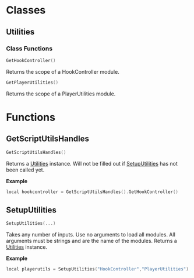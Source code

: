 # Classes

## Utilities

### Class Functions

```c++
GetHookController()
```
Returns the scope of a HookController module.
```c++
GetPlayerUtilities()
```
Returns the scope of a PlayerUtilities module.

# Functions

## GetScriptUtilsHandles

```c++
GetScriptUtilsHandles()
```
Returns a [Utilities](#utilities) instance. Will not be filled out if [SetupUtilities](#setuputilities) has not been called yet.

**Example**
```c++
local hookcontroller = GetScriptUtilsHandles().GetHookController()
```

## SetupUtilities

```c++
SetupUtilities(...)
```
Takes any number of inputs.
Use no arguments to load all modules.
All arguments must be strings and are the name of the modules.
Returns a [Utilities](#utilities) instance.

**Example**
```c++
local playerutils = SetupUtilities("HookController","PlayerUtilities").GetPlayerUtilities()
```



